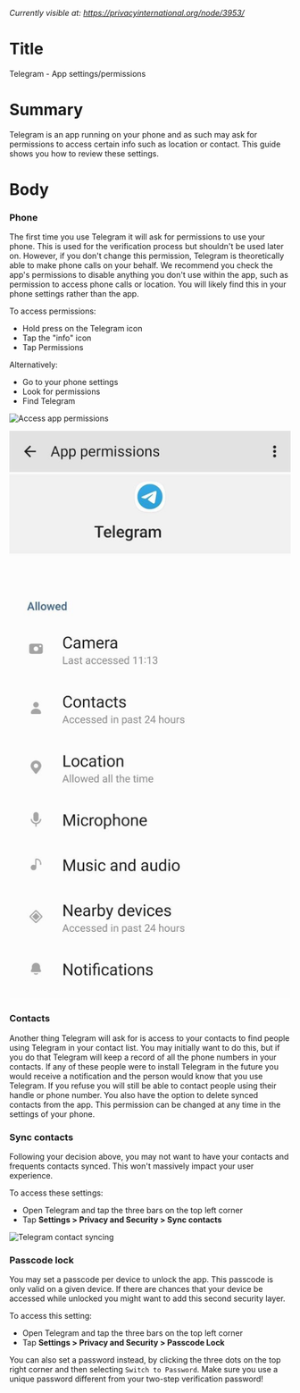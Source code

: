 *Currently visible at: https://privacyinternational.org/node/3953/*

# Title
Telegram - App settings/permissions

# Summary
Telegram is an app running on your phone and as such may ask for permissions to access certain info such as location or contact. This guide shows you how to review these settings.

# Body 
### Phone

The first time you use Telegram it will ask for permissions to use your phone. This is used for the verification process but shouldn't be used later on. However, if you don't change this permission, Telegram is theoretically able to make phone calls on your behalf. We recommend you check the app's permissions to disable anything you don't use within the app, such as permission to access phone calls or location. You will likely find this in your phone settings rather than the app.

To access permissions:
- Hold press on the Telegram icon
- Tap the "info" icon
- Tap Permissions

Alternatively:
- Go to your phone settings
- Look for permissions
- Find Telegram

![Access app permissions](../../images/Telegram/tg_appsettings.png?raw=true)

![Telegram permissions](../../images/Telegram/tg_appsettings2.png?raw=true)


### Contacts

Another thing Telegram will ask for is access to your contacts to find people using Telegram in your contact list. You may initially want to do this, but if you do that Telegram will keep a record of all the phone numbers in your contacts. If any of these people were to install Telegram in the future you would receive a notification and the person would know that you use Telegram. If you refuse you will still be able to contact people using their handle or phone number. You also have the option to delete synced contacts from the app. This permission can be changed at any time in the settings of your phone.

### Sync contacts

Following your decision above, you may not want to have your contacts and frequents contacts synced. This won't massively impact your user experience.

To access these settings:
- Open Telegram and tap the three bars on the top left corner
- Tap **Settings > Privacy and Security > Sync contacts**

![Telegram contact syncing](../../images/Telegram/tg_contact_Sync.png?raw=true)

### Passcode lock

You may set a passcode per device to unlock the app. This passcode is only valid on a given device. If there are chances that your device be accessed while unlocked you might want to add this second security layer. 

To access this setting:
- Open Telegram and tap the three bars on the top left corner
- Tap **Settings > Privacy and Security > Passcode Lock**

You can also set a password instead, by clicking the three dots on the top right corner and then selecting `Switch to Password`. Make sure you use a unique password different from your two-step verification password!

